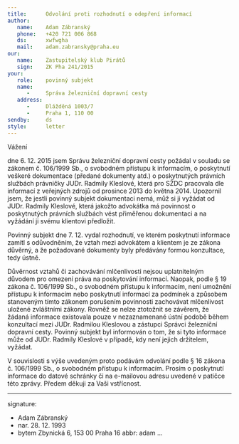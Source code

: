```yaml
---
title:      Odvolání proti rozhodnutí o odepření informací
author:
   name:    Adam Zábranský
   phone:   +420 721 006 868
   ds:      xwfwgha
   mail:    adam.zabransky@praha.eu
our:
   name:    Zastupitelský klub Pirátů
   sign:    ZK Pha 241/2015
your:
   role:    povinný subjekt
   name:
      -     Správa železniční dopravní cesty
   address:
      -     Dlážděná 1003/7
      -     Praha 1, 110 00
sendby:     ds
style:      letter
---
```


Vážení 

dne 6. 12. 2015 jsem Správu železniční dopravní cesty požádal v souladu se zákonem č. 106/1999 Sb., o svobodném přístupu k informacím, o poskytnutí veškeré dokumentace (předané dokumenty atd.) o poskytnutých právních službách právničky JUDr. Radmily Kleslové, která pro SŽDC pracovala dle informací z veřejných zdrojů od prosince 2013 do května 2014. Upozornil jsem, že jestli povinný subjekt dokumentaci nemá, můž si ji vyžádat od JUDr. Radmily Kleslové, která jakožto advokátka má povinnost o poskytnutých právních službách vést přiměřenou dokumentaci a na vyžádání ji svému klientovi předložit. 

Povinný subjekt dne 7. 12. vydal rozhodnutí, ve kterém poskytnutí informace zamítl s odůvodněním, že vztah mezi advokátem a klientem je ze zákona důvěrný, a že požadované dokumenty byly předávány formou konzultace, tedy ústně. 

Důvěrnost vztahů či zachovávání mlčenlivosti nejsou uplatnitelným důvodem pro omezení práva na poskytování informací. Naopak, podle § 19 zákona č. 106/1999 Sb., o svobodném přístupu k informacím, není umožnění přístupu k informacím nebo poskytnutí informací za podmínek a způsobem stanoveným tímto zákonem porušením povinnosti zachovávat mlčenlivost uložené zvláštními zákony. Rovněž se nelze ztotožnit se závěrem, že žádaná informace existovala pouze v nezaznamenané ústní podobě během konzultací mezi JUDr. Radmilou Kleslovou a zástupci Správci železniční dopravní cesty. Povinný subjekt byl informován o tom, že si tyto informace může od JUDr. Radmily Kleslové v případě, kdy není jejich držitelem, vyžádat.

V souvislosti s výše uvedeným proto podávám odvolání podle § 16 zákona č. 106/1999 Sb., o svobodném přístupu k informacím.  Prosím o poskytnutí informace do datové schránky či na e-mailovou adresu uvedené v patičce této zprávy. Předem děkuji za Vaši vstřícnost.

---
signature:
  - Adam Zábranský
  - nar. 28. 12. 1993
  - bytem Zbynická 6, 153 00 Praha 16
abbr:       adam
...
